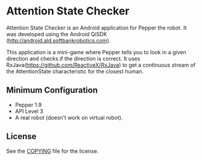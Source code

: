 # Attention State Checker

Attention State Checker is an Android application for Pepper the robot. It was developed using the Android QiSDK (http://android.ald.softbankrobotics.com).

This application is a mini-game where Pepper tells you to look in a given direction and checks if the direction is correct.
It uses RxJava(https://github.com/ReactiveX/RxJava) to get a continuous stream of the AttentionState characteristic for the closest human.

## Minimum Configuration

* Pepper 1.9
* API Level 3
* A real robot (doesn’t work on virtual robot).

## License

See the [COPYING](COPYING.txt) file for the license.
